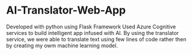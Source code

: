 # AI-Translator-Web-App
Developed with python using Flask Framework
Used Azure Cognitive services to build intelligent app infused with AI.
By using the translator service, we were able to translate text using few lines of code rather  then by creating my owm machine learning model.
